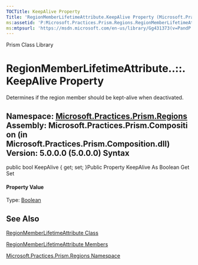 ```yaml
---
TOCTitle: KeepAlive Property
Title: 'RegionMemberLifetimeAttribute.KeepAlive Property (Microsoft.Practices.Prism.Regions)'
ms:assetid: 'P:Microsoft.Practices.Prism.Regions.RegionMemberLifetimeAttribute.KeepAlive'
ms:mtpsurl: 'https://msdn.microsoft.com/en-us/library/Gg431373(v=PandP.50)'
---
```


Prism Class Library

RegionMemberLifetimeAttribute..::.KeepAlive Property
====================================================

Determines if the region member should be kept-alive when deactivated.

**Namespace:** [Microsoft.Practices.Prism.Regions](https://msdn.microsoft.com/n:microsoft.practices.prism.regions)
**Assembly:** Microsoft.Practices.Prism.Composition (in Microsoft.Practices.Prism.Composition.dll) Version: 5.0.0.0 (5.0.0.0)
Syntax
------

<span id="syntaxToggle"></span>public bool KeepAlive { get; set; }Public Property KeepAlive As Boolean Get Set
#### Property Value

Type: [Boolean](http://msdn2.microsoft.com/en-us/library/a28wyd50)

See Also
--------

<span id="seeAlsoToggle"></span>
[RegionMemberLifetimeAttribute Class](https://msdn.microsoft.com/t:microsoft.practices.prism.regions.regionmemberlifetimeattribute)

[RegionMemberLifetimeAttribute Members](https://msdn.microsoft.com/allmembers.t:microsoft.practices.prism.regions.regionmemberlifetimeattribute)

[Microsoft.Practices.Prism.Regions Namespace](https://msdn.microsoft.com/n:microsoft.practices.prism.regions)
